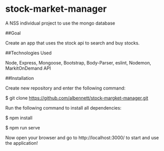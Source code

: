 # stock-market-manager

A NSS individual project to use the mongo database

##Goal

Create an app that uses the stock api to search and buy stocks.

##Technologies Used

Node, Express, Mongoose, Bootstrap, Body-Parser, eslint, Nodemon, MarkitOnDemand API

##Installation

Create new repository and enter the following command:

$ git clone https://github.com/albennett/stock-margket-manager.git

Run the following command to install all dependencies:

$ npm install

$ npm run serve

Now open your browser and go to http://localhost:3000/ to start and use the application!
